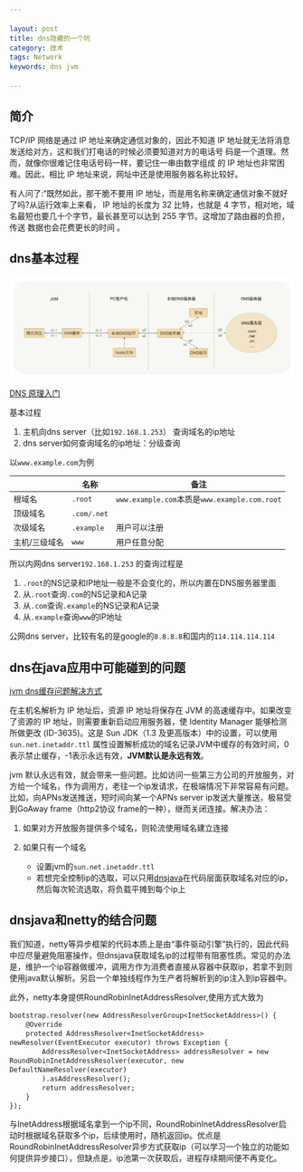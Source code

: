 ```yaml
---

layout: post
title: dns隐藏的一个坑
category: 技术
tags: Network
keywords: dns jvm

---
```


## 简介

TCP/IP 网络是通过 IP 地址来确定通信对象的，因此不知道 IP 地址就无法将消息发送给对方，这和我们打电话的时候必须要知道对方的电话号 码是一个道理。然而，就像你很难记住电话号码一样，要记住一串由数字组成 的 IP 地址也非常困难。因此，相比 IP 地址来说，网址中还是使用服务器名称比较好。

有人问了:“既然如此，那干脆不要用 IP 地址，而是用名称来确定通信对象不就好了吗?从运行效率上来看， IP 地址的长度为 32 比特，也就是 4 字节，相对地，域名最短也要几十个字节，最长甚至可以达到 255 字节。这增加了路由器的负担，传送 数据也会花费更长的时间 。

## dns基本过程

![](/public/upload/network/dns_work.png)

[DNS 原理入门](http://www.ruanyifeng.com/blog/2016/06/dns.html)

基本过程

1. 主机向dns server（比如`192.168.1.253`） 查询域名的ip地址
2. dns server如何查询域名的ip地址：分级查询

以`www.example.com`为例

||名称|备注|
|---|---|---|
|根域名|`.root`|`www.example.com`本质是`www.example.com.root`|
|顶级域名|`.com/.net`||
|次级域名|`.example`|用户可以注册|
|主机/三级域名|`www`|用户任意分配|

所以内网dns server`192.168.1.253` 的查询过程是

1. `.root`的NS记录和IP地址一般是不会变化的，所以内置在DNS服务器里面
2. 从`.root`查询`.com`的NS记录和A记录
3. 从`.com`查询`.example`的NS记录和A记录
4. 从`.example`查询`www`的IP地址

公网dns server，比较有名的是google的`8.8.8.8`和国内的`114.114.114.114`

## dns在java应用中可能碰到的问题

[jvm dns缓存问题解决方式](http://www.cnblogs.com/langke93/archive/2012/11/29/2794439.html)

在主机名解析为 IP 地址后，资源 IP 地址将保存在 JVM 的高速缓存中。如果改变了资源的 IP 地址，则需要重新启动应用服务器，使 Identity Manager 能够检测所做更改 (ID-3635)。这是 Sun JDK（1.3 及更高版本）中的设置，可以使用 `sun.net.inetaddr.ttl` 属性设置解析成功的域名记录JVM中缓存的有效时间，0表示禁止缓存，-1表示永远有效，**JVM默认是永远有效**。


jvm 默认永远有效，就会带来一些问题。比如访问一些第三方公司的开放服务，对方给一个域名，作为调用方，老往一个ip发请求，在极端情况下非常容易有问题。比如，向APNs发送推送，短时间向某一个APNs server ip发送大量推送，极易受到GoAway frame（http2协议 frame的一种），继而关闭连接。解决办法：

1. 如果对方开放服务提供多个域名，则轮流使用域名建立连接
2. 如果只有一个域名

	* 设置jvm的`sun.net.inetaddr.ttl` 
	* 若想完全控制ip的选取，可以只用[dnsjava](https://github.com/dnsjava/dnsjava)在代码层面获取域名对应的ip，然后每次轮流选取，将负载平摊到每个ip上

## dnsjava和netty的结合问题

我们知道，netty等异步框架的代码本质上是由“事件驱动引擎”执行的，因此代码中应尽量避免阻塞操作，但dnsjava获取域名ip的过程带有阻塞性质。常见的办法是，维护一个ip容器做缓冲，调用方作为消费者直接从容器中获取ip，若拿不到则使用java默认解析。另启一个单独线程作为生产者将解析到的ip注入到ip容器中。

此外，netty本身提供RoundRobinInetAddressResolver,使用方式大致为

	bootstrap.resolver(new AddressResolverGroup<InetSocketAddress>() {
	    @Override
	    protected AddressResolver<InetSocketAddress> newResolver(EventExecutor executor) throws Exception {
	        AddressResolver<InetSocketAddress> addressResolver = new RoundRobinInetAddressResolver(executor, new DefaultNameResolver(executor)
	        ).asAddressResolver();
	        return addressResolver;
	    }
	});
	
与InetAddress根据域名拿到一个ip不同，RoundRobinInetAddressResolver启动时根据域名获取多个ip，后续使用时，随机返回ip。优点是RoundRobinInetAddressResolver异步方式获取ip（可以学习一个独立的功能如何提供异步接口），但缺点是，ip池第一次获取后，进程存续期间便不再变化。